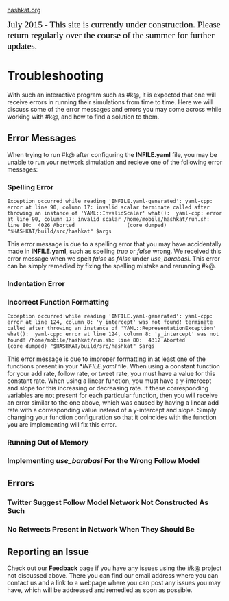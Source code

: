 [hashkat.org](http://hashkat.org)

<span style="color:black; font-family:Georgia; font-size:1.5em;">July 2015 - This site is currently under construction. Please return regularly over the course of the summer for further updates. </span>

# Troubleshooting

With such an interactive program such as #k@, it is expected that one will receive errors in running their simulations from time to time. Here we will discuss some of the error messages and errors you may come across while working with #k@, and how to find a solution to them.

## Error Messages

When trying to run #k@ after configuring the **INFILE.yaml** file, you may be unable to run your network simulation and recieve one of the following error messages:

### Spelling Error

`
Exception occurred while reading 'INFILE.yaml-generated': yaml-cpp: error at line 90, column 17: invalid scalar
terminate called after throwing an instance of 'YAML::InvalidScalar'
  what():  yaml-cpp: error at line 90, column 17: invalid scalar
/home/mobile/hashkat/run.sh: line 80:  4026 Aborted                 (core dumped) "$HASHKAT/build/src/hashkat" $args
`

This error message is due to a spelling error that you may have accidentally made in **INFILE.yaml**, such as spelling *true* or *false* wrong. We received this error message when we spelt *false* as *fAlse* under *use_barabasi*. This error can be simply remedied by fixing the spelling mistake and rerunning #k@.

### Indentation Error



### Incorrect Function Formatting

`
Exception occurred while reading 'INFILE.yaml-generated': yaml-cpp: error at line 124, column 8: 'y_intercept' was not found!
terminate called after throwing an instance of 'YAML::RepresentationException'
  what():  yaml-cpp: error at line 124, column 8: 'y_intercept' was not found!
/home/mobile/hashkat/run.sh: line 80:  4312 Aborted                 (core dumped) "$HASHKAT/build/src/hashkat" $args
`

This error message is due to improper formatting in at least one of the functions present in your **INFILE.yaml* file. When using a constant function for your add rate, follow rate, or tweet rate, you must have a value for this constant rate. When using a linear function, you must have a y-intercept and slope for this increasing or decreasing rate. If these corresponding variables are not present for each particular function, then you will receive an error similar to the one above, which was caused by having a linear add rate with a corresponding value instead of a y-intercept and slope. Simply changing your function configuration so that it coincides with the function you are implementing will fix this error.


### Running Out of Memory



### Implementing *use_barabasi* For the Wrong Follow Model



## Errors

### Twitter Suggest Follow Model Network Not Constructed As Such



### No Retweets Present in Network When They Should Be


## Reporting an Issue

Check out our **Feedback** page if you have any issues using the #k@ project not discussed above. There you can find our email address where you can contact us and a link to a webpage where you can post any issues you may have, which will be addressed and remedied as soon as possible. 